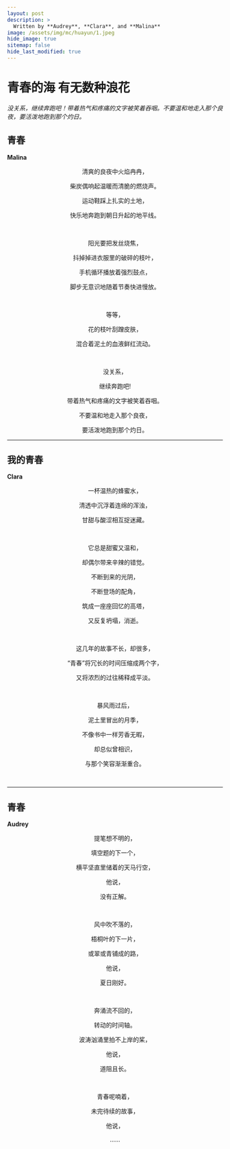 ```yaml
---
layout: post
description: >
  Written by **Audrey**, **Clara**, and **Malina**
image: /assets/img/mc/huayun/1.jpeg
hide_image: true
sitemap: false
hide_last_modified: true
---
```


# 青春的海 有无数种浪花

*没关系，继续奔跑吧！带着热气和疼痛的文字被笑着吞咽。不要温和地走入那个良夜，要活泼地跑到那个灼日。*

## 青春

**Malina**

<p style="text-align: center;">清爽的良夜中火焰冉冉，</p> 
<p style="text-align: center;">柴炭偶响起温暖而清脆的燃烧声。</p> 
<p style="text-align: center;">运动鞋踩上扎实的土地，</p>
<p style="text-align: center;">快乐地奔跑到朝日升起的地平线。</p><br>

<p style="text-align: center;">阳光要把发丝烧焦，</p> 
<p style="text-align: center;">抖掉掉进衣服里的破碎的枝叶，</p> 
<p style="text-align: center;">手机循环播放着强烈鼓点，</p> 
<p style="text-align: center;">脚步无意识地随着节奏快进慢放。</p> <br>

<p style="text-align: center;">等等，</p> 
<p style="text-align: center;">花的枝叶刮蹭皮肤，</p> 
<p style="text-align: center;">混合着泥土的血液鲜红流动。</p> <br>

<p style="text-align: center;">没关系，</p> 
<p style="text-align: center;">继续奔跑吧!</p> 
<p style="text-align: center;">带着热气和疼痛的文字被笑着吞咽。</p> 
<p style="text-align: center;">不要温和地走入那个良夜，</p> 
<p style="text-align: center;">要活泼地跑到那个灼日。</p> 

---

## 我的青春

**Clara**

<p style="text-align: center;">一杯温热的蜂蜜水，</p> 
<p style="text-align: center;">清透中沉浮着连绵的浑浊，</p> 
<p style="text-align: center;">甘甜与酸涩相互捉迷藏。</p><br>

<p style="text-align: center;">它总是甜蜜又温和，</p> 
<p style="text-align: center;">却偶尔带来辛辣的错觉。</p> 
<p style="text-align: center;">不断到来的光阴，</p> 
<p style="text-align: center;">不断登场的配角，</p> 
<p style="text-align: center;">筑成一座座回忆的高塔，</p> 
<p style="text-align: center;">又反复坍塌，消逝。</p> <br>

<p style="text-align: center;">这几年的故事不长，却很多，</p> 
<p style="text-align: center;">“青春”将冗长的时间压缩成两个字，</p> 
<p style="text-align: center;">又将浓烈的过往稀释成平淡。</p> <br>

<p style="text-align: center;">暴风雨过后，</p> 
<p style="text-align: center;">泥土里冒出的月季，</p> 
<p style="text-align: center;">不像书中一样芳香无暇，</p> 
<p style="text-align: center;">却总似曾相识，</p> 
<p style="text-align: center;">与那个笑容渐渐重合。</p> <br>

---
## 青春

**Audrey**

<p style="text-align: center;">提笔想不明的，</p> 
<p style="text-align: center;">填空题的下一个，</p> 
<p style="text-align: center;">横平坚直里储着的天马行空，</p>
<p style="text-align: center;">他说，</p> 
<p style="text-align: center;">没有正解。</p> <br>

<p style="text-align: center;">风中吹不落的，</p> 
<p style="text-align: center;">梧桐叶的下一片，</p> 
<p style="text-align: center;">或翠或青铺成的路，</p> 
<p style="text-align: center;">他说，</p> 
<p style="text-align: center;">夏日刚好。</p> <br>

<p style="text-align: center;">奔涌流不回的，</p> 
<p style="text-align: center;">转动的时间轴。</p> 
<p style="text-align: center;">波涛汹涌里拍不上岸的桨，</p> 
<p style="text-align: center;">他说，</p> 
<p style="text-align: center;">道阻且长。</p> <br>

<p style="text-align: center;">青春呢喃着，</p> 
<p style="text-align: center;">未完待续的故事，</p> 
<p style="text-align: center;">他说，</p> 
<p style="text-align: center;">......</p> <br>